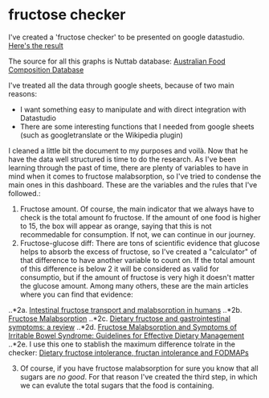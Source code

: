 # fructose checker
I've created a 'fructose checker' to be presented on google datastudio. [Here's the result](https://datastudio.google.com/s/r98IWdhnfHU)

The source for all this graphs is Nuttab database: [Australian Food Composition Database](https://www.foodstandards.gov.au/science/monitoringnutrients/afcd/Pages/downloadableexcelfiles.aspx)

I've treated all the data through google sheets, because of two main reasons:
* I want something easy to manipulate and with direct integration with Datastudio
* There are some interesting functions that I needed from google sheets (such as googletranslate or the Wikipedia plugin)

I cleaned a little bit the document to my purposes and voilà. Now that he have the data well structured is time to do the research. As I've been learning through the past of time, there are plenty of variables to have in mind when it comes to fructose malabsorption, so I've tried to condense the main ones in this dashboard. These are the variables and the rules that I've followed.:
   1. Fructose amount. Of course, the main indicator that we always have to check is the total amount fo fructose. If the amount of one food is higher to 15, the box will appear as orange, saying that this is not recommedable for consumption. If not, we can continue in our journey.
   2. Fructose-glucose diff: There are tons of scientific evidence that glucose helps to absorb the excess of fructose, so I've created a "calculator" of that difference to have another variable to count on. If the total amount of this difference is below 2 it will be considered as valid for consumptio, but if the amount of fructose is very high it doesn't matter the glucose amount. Among many others, these are the main articles where you can find that evidence:
 
   ..*2a. [Intestinal fructose transport and malabsorption in humans](https://journals.physiology.org/doi/full/10.1152/ajpgi.00457.2010)
   ..*2b. [Fructose Malabsorption](https://en.wikipedia.org/wiki/Fructose_malabsorption)
   ..*2c. [Dietary fructose and gastrointestinal symptoms: a review](https://pubmed.ncbi.nlm.nih.gov/15447771/)
   ..*2d. [Fructose Malabsorption and Symptoms of Irritable Bowel Syndrome: Guidelines for Effective Dietary Management](http://sacfs.asn.au/download/SueShepherd_sarticle.pdf)
   ..*2e. I use this one to stablish the maximum difference tolrate in the checker: [Dietary fructose intolerance, fructan intolerance and FODMAPs](https://pubmed.ncbi.nlm.nih.gov/24357350/)

3. Of course, if you have fructose malabsorption for sure you know that all sugars are *no good*. For that reason I've created the third step, in which we can evalute the total sugars that the food is containing.
